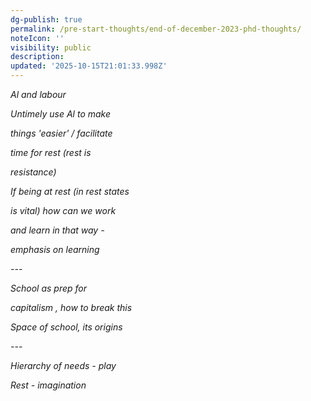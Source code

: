```yaml
---
dg-publish: true
permalink: /pre-start-thoughts/end-of-december-2023-phd-thoughts/
noteIcon: ''
visibility: public
description:
updated: '2025-10-15T21:01:33.998Z'
---
```

_Al and labour_

_Untimely use Al to make_

_things 'easier' / facilitate_

_time for rest (rest is_

_resistance)_

_If being at rest (in rest states_

_is vital) how can we work_

_and learn in that way -_

_emphasis on learning_

_---_

_School as prep for_

_capitalism , how to break this_

_Space of school, its origins_

_---_

_Hierarchy of needs - play_

_Rest - imagination_